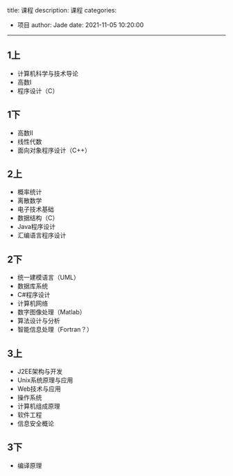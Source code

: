 title: 课程
description: 课程
categories: 
  - 项目 
author: Jade
date: 2021-11-05 10:20:00
---

## 1上
- 计算机科学与技术导论
- 高数Ⅰ
- 程序设计（C）

## 1下
- 高数Ⅱ
- 线性代数
- 面向对象程序设计（C++）

## 2上
- 概率统计
- 离散数学
- 电子技术基础
- 数据结构（C）
- Java程序设计
- 汇编语言程序设计

## 2下
- 统一建模语言（UML）
- 数据库系统
- C#程序设计
- 计算机网络
- 数字图像处理（Matlab）
- 算法设计与分析
- 智能信息处理（Fortran？）

## 3上
- J2EE架构与开发
- Unix系统原理与应用
- Web技术与应用
- 操作系统
- 计算机组成原理
- 软件工程
- 信息安全概论

## 3下
- 编译原理